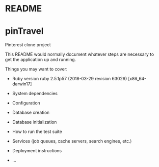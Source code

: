 # README

# pinTravel
Pinterest clone project

This README would normally document whatever steps are necessary to get the
application up and running.

Things you may want to cover:

* Ruby version
ruby 2.5.1p57 (2018-03-29 revision 63029) [x86_64-darwin17]
* System dependencies

* Configuration

* Database creation

* Database initialization

* How to run the test suite

* Services (job queues, cache servers, search engines, etc.)

* Deployment instructions

* ...
